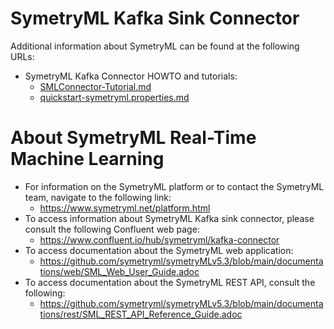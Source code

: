 # SymetryML Kafka Sink Connector

Additional information about SymetryML can be found at the following URLs:

* SymetryML Kafka Connector HOWTO and tutorials:
  * [SMLConnector-Tutorial.md](SMLConnector-Tutorial.md)
  * [quickstart-symetryml.properties.md](quickstart-symetryml.properties.md)

# About SymetryML Real-Time Machine Learning

* For information on the SymetryML platform or to contact the SymetryML team, navigate to the following link:
  * https://www.symetryml.net/platform.html
* To access information about SymetryML Kafka sink connector, please consult the following Confluent web page:
  * https://www.confluent.io/hub/symetryml/kafka-connector
* To access documentation about the SymetryML web application: 
  * https://github.com/symetryml/symetryMLv5.3/blob/main/documentations/web/SML_Web_User_Guide.adoc
* To access documentation about the SymetryML REST API, consult the following: 
  * https://github.com/symetryml/symetryMLv5.3/blob/main/documentations/rest/SML_REST_API_Reference_Guide.adoc

